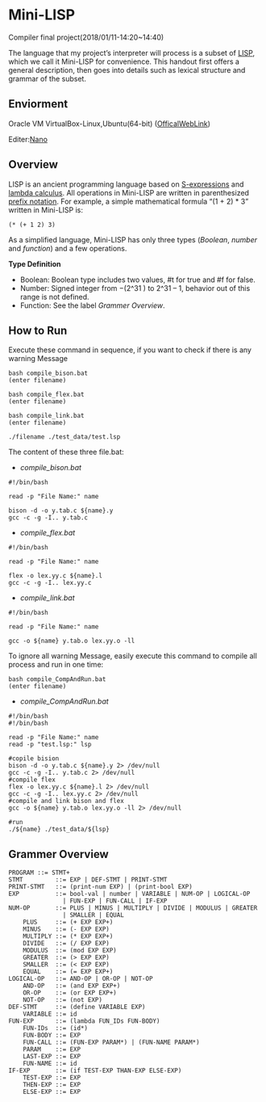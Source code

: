 # Mini-LISP
Compiler final project(2018/01/11-14:20~14:40)

The language that my project’s interpreter will process is a subset of [LISP](https://en.wikipedia.org/wiki/LISP), which we call
it Mini-LISP for convenience. This handout first offers a general description, then goes
into details such as lexical structure and grammar of the subset.

## Enviorment
Oracle VM VirtualBox-Linux,Ubuntu(64-bit) ([OfficalWebLink](https://www.oracle.com/technetwork/server-storage/virtualbox/downloads/index.html))

Editer:[Nano](https://zh.wikipedia.org/wiki/Nano_(%E6%96%87%E5%AD%97%E7%B7%A8%E8%BC%AF%E5%99%A8))

## Overview
LISP is an ancient programming language based on [S-expressions](https://en.wikipedia.org/wiki/S-expression) and [lambda calculus](https://en.wikipedia.org/wiki/Lambda_calculus).
All operations in Mini-LISP are written in parenthesized [prefix notation](https://en.wikipedia.org/wiki/Polish_notation). For example, a
simple mathematical formula “(1 + 2) * 3” written in Mini-LISP is:

<pre><code>(* (+ 1 2) 3)</code></pre>

As a simplified language, Mini-LISP has only three types (*Boolean*, *number* and *function*)
and a few operations.

**Type Definition**

- Boolean: Boolean type includes two values, #t for true and #f for false.
- Number: Signed integer from −(2^31 ) to 2^31 – 1, behavior out of this range is not defined.
- Function: See the label *Grammer Overview*.

## How to Run
Execute these command in sequence, if you want to check if there is any warning Message

<pre><code>bash compile_bison.bat
(enter filename)

bash compile_flex.bat
(enter filename)

bash compile_link.bat
(enter filename)

./filename ./test_data/test.lsp
</code></pre>

The content of these three file.bat:
- *compile_bison.bat*
<pre><code>#!/bin/bash

read -p "File Name:" name

bison -d -o y.tab.c ${name}.y
gcc -c -g -I.. y.tab.c
</code></pre>

- *compile_flex.bat*
<pre><code>#!/bin/bash

read -p "File Name:" name

flex -o lex.yy.c ${name}.l
gcc -c -g -I.. lex.yy.c
</code></pre>

- *compile_link.bat*
<pre><code>#!/bin/bash

read -p "File Name:" name

gcc -o ${name} y.tab.o lex.yy.o -ll
</code></pre>

To ignore all warning Message, easily execute this command to compile all process and run in one time:

<pre><code>bash compile_CompAndRun.bat
(enter filename)
</code></pre>

- *compile_CompAndRun.bat*
<pre><code>#!/bin/bash
#!/bin/bash

read -p "File Name:" name
read -p "test.lsp:" lsp

#copile bision
bison -d -o y.tab.c ${name}.y 2> /dev/null
gcc -c -g -I.. y.tab.c 2> /dev/null
#compile flex
flex -o lex.yy.c ${name}.l 2> /dev/null
gcc -c -g -I.. lex.yy.c 2> /dev/null
#compile and link bison and flex
gcc -o ${name} y.tab.o lex.yy.o -ll 2> /dev/null

#run
./${name} ./test_data/${lsp}
</code></pre>

## Grammer Overview
<pre><code>PROGRAM ::= STMT+
STMT         ::= EXP | DEF-STMT | PRINT-STMT
PRINT-STMT   ::= (print-num EXP) | (print-bool EXP)
EXP          ::= bool-val | number | VARIABLE | NUM-OP | LOGICAL-OP
               | FUN-EXP | FUN-CALL | IF-EXP
NUM-OP       ::= PLUS | MINUS | MULTIPLY | DIVIDE | MODULUS | GREATER
               | SMALLER | EQUAL
    PLUS     ::= (+ EXP EXP+)
    MINUS    ::= (- EXP EXP)
    MULTIPLY ::= (* EXP EXP+)
    DIVIDE   ::= (/ EXP EXP)
    MODULUS  ::= (mod EXP EXP)
    GREATER  ::= (> EXP EXP)
    SMALLER  ::= (< EXP EXP)
    EQUAL    ::= (= EXP EXP+)
LOGICAL-OP   ::= AND-OP | OR-OP | NOT-OP
    AND-OP   ::= (and EXP EXP+)
    OR-OP    ::= (or EXP EXP+)
    NOT-OP   ::= (not EXP)
DEF-STMT     ::= (define VARIABLE EXP)
    VARIABLE ::= id
FUN-EXP      ::= (lambda FUN_IDs FUN-BODY)
    FUN-IDs  ::= (id*)
    FUN-BODY ::= EXP
    FUN-CALL ::= (FUN-EXP PARAM*) | (FUN-NAME PARAM*)
    PARAM    ::= EXP
    LAST-EXP ::= EXP
    FUN-NAME ::= id
IF-EXP       ::= (if TEST-EXP THAN-EXP ELSE-EXP)
    TEST-EXP ::= EXP
    THEN-EXP ::= EXP
    ELSE-EXP ::= EXP
</code></pre>

